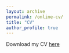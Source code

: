 ```yaml
---
layout: archive
permalink: /online-cv/
title: "CV"
author_profile: true
---
```

Download my CV [here](https://github.com/danielfellman/danielfellman.github.io/blob/master/docs/resume.pdf?raw=true)
